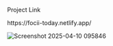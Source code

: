 <p>Project Link</p> https://focii-today.netlify.app/




![Screenshot 2025-04-10 095846](https://github.com/user-attachments/assets/3d78309d-86d6-41cc-835f-fba426ae6f6a)
